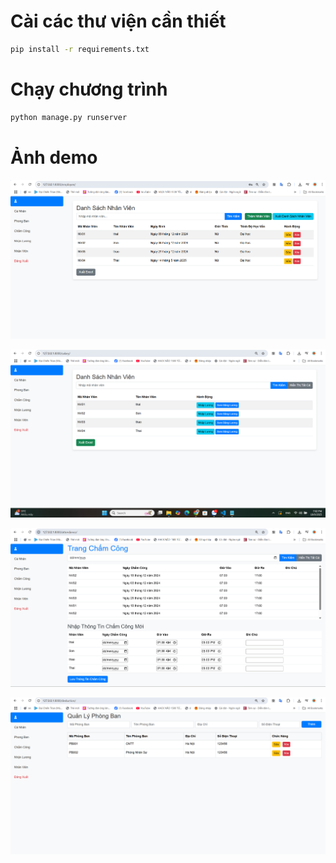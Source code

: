 # Cài các thư viện cần thiết 
```bash
pip install -r requirements.txt
```
# Chạy chương trình
```bash
python manage.py runserver
```
# Ảnh demo
![Demo Image](./demo/1.png)

![Demo Image](./demo/2.png)

![Demo Image](./demo/3.png)

![Demo Image](./demo/4.png)

